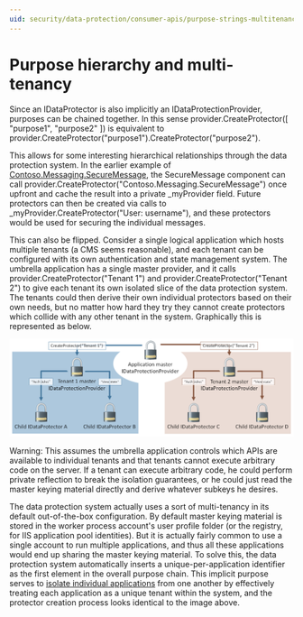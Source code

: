 ```yaml
---
uid: security/data-protection/consumer-apis/purpose-strings-multitenancy
---
```

  # Purpose hierarchy and multi-tenancy

Since an IDataProtector is also implicitly an IDataProtectionProvider, purposes can be chained together. In this sense provider.CreateProtector([ "purpose1", "purpose2" ]) is equivalent to provider.CreateProtector("purpose1").CreateProtector("purpose2").

This allows for some interesting hierarchical relationships through the data protection system. In the earlier example of [Contoso.Messaging.SecureMessage](purpose-strings.md#data-protection-contoso-purpose.md), the SecureMessage component can call provider.CreateProtector("Contoso.Messaging.SecureMessage") once upfront and cache the result into a private _myProvider field. Future protectors can then be created via calls to _myProvider.CreateProtector("User: username"), and these protectors would be used for securing the individual messages.

This can also be flipped. Consider a single logical application which hosts multiple tenants (a CMS seems reasonable), and each tenant can be configured with its own authentication and state management system. The umbrella application has a single master provider, and it calls provider.CreateProtector("Tenant 1") and provider.CreateProtector("Tenant 2") to give each tenant its own isolated slice of the data protection system. The tenants could then derive their own individual protectors based on their own needs, but no matter how hard they try they cannot create protectors which collide with any other tenant in the system. Graphically this is represented as below.

![image](purpose-strings-multitenancy/_static/purposes-multi-tenancy.png)

Warning: This assumes the umbrella application controls which APIs are available to individual tenants and that tenants cannot execute arbitrary code on the server. If a tenant can execute arbitrary code, he could perform private reflection to break the isolation guarantees, or he could just read the master keying material directly and derive whatever subkeys he desires.

The data protection system actually uses a sort of multi-tenancy in its default out-of-the-box configuration. By default master keying material is stored in the worker process account's user profile folder (or the registry, for IIS application pool identities). But it is actually fairly common to use a single account to run multiple applications, and thus all these applications would end up sharing the master keying material. To solve this, the data protection system automatically inserts a unique-per-application identifier as the first element in the overall purpose chain. This implicit purpose serves to [isolate individual applications](../configuration/overview.md#data-protection-configuration-per-app-isolation.md) from one another by effectively treating each application as a unique tenant within the system, and the protector creation process looks identical to the image above.
